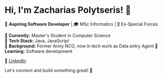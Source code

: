 # Hi, I'm Zacharias Polytseris! 👋  

🚀 **Aspiring Software Developer** | 🎓 MSc Informatics | 🎖 Ex-Special Forces  

🔹 **Currently:** Master's Student in Computer Science  
🔹 **Tech Stack:** Java, JavaScript  
🔹 **Background:** Former Army NCO, now in tech work as Data entry Agent 
🔹 **Learning:** Software development

🔗 [LinkedIn](https://www.linkedin.com/in/zacharias-polytseris/)  

Let's connect and build something great! 🚀  
